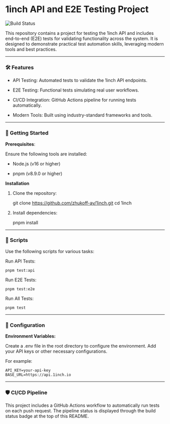 # 1inch API and E2E Testing Project

![Build Status](https://github.com/zhukoff-av/1inch/actions/workflows/playwright.yml/badge.svg)

This repository contains a project for testing the 1inch API and includes end-to-end (E2E) tests for validating functionality across the system. It is designed to demonstrate practical test automation skills, leveraging modern tools and best practices.

---
### 🛠 Features
	
-  API Testing: Automated tests to validate the 1inch API endpoints.
    
-	E2E Testing: Functional tests simulating real user workflows.
    
-	CI/CD Integration: GitHub Actions pipeline for running tests automatically.
    
-	Modern Tools: Built using industry-standard frameworks and tools.

---

### 🚀 Getting Started

**Prerequisites**:

Ensure the following tools are installed:

- Node.js (v16 or higher)

- pnpm (v8.9.0 or higher)

**Installation**

1.	Clone the repository:

    git clone https://github.com/zhukoff-av/1inch.git
    cd 1inch

2.	Install dependencies:
    
    pnpm install

---

### 📄 Scripts

Use the following scripts for various tasks:

Run API Tests:

    pnpm test:api

Run E2E Tests:
        
    pnpm test:e2e

Run All Tests: 

    pnpm test
---
### 🔧 Configuration

**Environment Variables:**

Create a .env file in the root directory to configure the environment. Add your API keys or other necessary configurations.

For example:
        
    API_KEY=your-api-key
    BASE_URL=https://api.1inch.io

---
### 🛡 CI/CD Pipeline

This project includes a GitHub Actions workflow to automatically run tests on each push request.
The pipeline status is displayed through the build status badge at the top of this README.